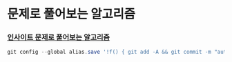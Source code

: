 
# 문제로 풀어보는 알고리즘

### [인사이트 문제로 풀어보는 알고리즘](https://blog.insightbook.co.kr/2012/07/25/%ec%95%8c%ea%b3%a0%eb%a6%ac%ec%a6%98-%ed%95%9c-%eb%b2%88-%eb%b0%b0%ec%9b%8c%eb%b3%bc%ea%b9%8c%ec%9a%94/)


```ps1
git config --global alias.save '!f() { git add -A && git commit -m "auto_office" && git push; }; f'
```